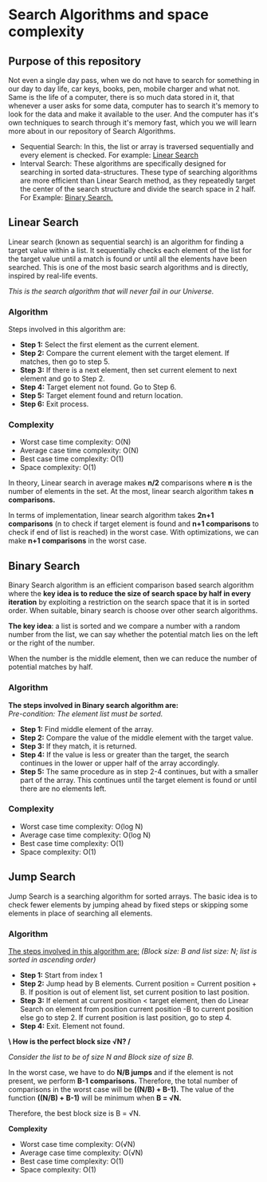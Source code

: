 # Search Algorithms and space complexity

## <b>Purpose of this repository</b>

Not even a single day pass, when we do not have to search for something in our day to day life, car keys, books, pen, mobile charger and what not. Same is the life of a computer, there is so much data stored in it, that whenever a user asks for some data, computer has to search it's memory to look for the data and make it available to the user. And the computer has it's own techniques to search through it's memory fast, which you we will learn more about in our repository of Search Algorithms.

- Sequential Search: In this, the list or array is traversed sequentially and every element is checked. For example: <u>Linear Search</u>
- Interval Search: These algorithms are specifically designed for searching in sorted data-structures. These type of searching algorithms are more efficient than Linear Search method, as they repeatedly target the center of the search structure and divide the search space in 2 half. For Example: <u>Binary Search.</u>

## <b>Linear Search</b>

Linear search (known as sequential search) is an algorithm for finding a target value within a list. It sequentially checks each element of the list for the target value until a match is found or until all the elements have been searched. This is one of the most basic search algorithms and is directly, inspired by real-life events.

<em>This is the search algorithm that will never fail in our Universe.</em>

 ### <b>Algorithm</b>

Steps involved in this algorithm are:

- <b>Step 1:</b> Select the first element as the current element.
- <b>Step 2:</b> Compare the current element with the target element. If matches, then go to step 5.
- <b>Step 3:</b> If there is a next element, then set current element to next element and go to Step 2.
- <b>Step 4:</b> Target element not found. Go to Step 6.
- <b>Step 5:</b> Target element found and return location. 
- <b>Step 6:</b> Exit process.

### <b>Complexity</b>

- Worst case time complexity: O(N)
- Average case time complexity: O(N)
- Best case time complexity: O(1)
- Space complexity: O(1)

In theory, Linear search in average makes <b>n/2</b> comparisons where <b>n</b> is the number of elements in the set. At the most, linear search algorithm takes <b>n comparisons.</b>

In terms of implementation, linear search algorithm takes <b>2n+1 comparisons</b> (n to check if target element is found and <b>n+1 comparisons</b> to check if end of list is reached) in the worst case. With optimizations, we can make <b>n+1 comparisons</b> in the worst case.

## <b>Binary Search</b>

Binary Search algorithm is an efficient comparison based search algorithm where the <b>key idea is to reduce the size of search space by half in every iteration</b> by exploiting a restriction on the search space that it is in sorted order. When suitable, binary search is choose over other search algorithms.

<b>The key idea</b>: a list is sorted and we compare a number with a random number from the list, we can say whether the potential match lies on the left or the right of the number.

When the number is the middle element, then we can reduce the number of potential matches by half.

### <b>Algorithm</b>
<b>The steps involved in Binary search algorithm are:</b><br>
<em>Pre-condition: The element list must be sorted.</em>

- <b>Step 1:</b> Find middle element of the array.
- <b>Step 2:</b> Compare the value of the middle element with the target value.
- <b>Step 3:</b> If they match, it is returned.
- <b>Step 4:</b> If the value is less or greater than the target, the search continues in the lower or upper half of the array accordingly.
- <b>Step 5:</b> The same procedure as in step 2-4 continues, but with a smaller part of the array. This continues until the target element is found or until there are no elements left.

### <b>Complexity</b>

- Worst case time complexity: O(log N)
- Average case time complexity: O(log N)
- Best case time complexity: O(1)
- Space complexity: O(1)

## <b>Jump Search</b>

Jump Search is a searching algorithm for sorted arrays. The basic idea is to check fewer elements by jumping ahead by fixed steps or skipping some elements in place of searching all elements.<br>
### <b>Algorithm</b>
<u>The steps involved in this algorithm are:</u>
*(Block size: B and list size: N; list is sorted in ascending order)*

- **Step 1:** Start from index 1
- **Step 2:** Jump head by B elements. Current position = Current position + B. If position is out of element list, set current position to last position.
- **Step 3:** If element at current position < target element, then do Linear Search on element from position current position -B to current position else go to step 2. If current position is last position, go to step 4.
- **Step 4:** Exit. Element not found.

**\\ How is the perfect block size √N? /**

*Consider the list to be of size N and Block size of size B.*

In the worst case, we have to do **N/B jumps** and if the element is not present, we perform **B-1 comparisons.** Therefore, the total number of comparisons in the worst case will be **((N/B) + B-1).** The value of the function **((N/B) + B-1)** will be minimum when **B = √N.**

Therefore, the best block size is B = √N.

**Complexity**
- Worst case time complexity: O(√N)
- Average case time complexity: O(√N)
- Best case time complexity: O(1)
- Space complexity: O(1)
